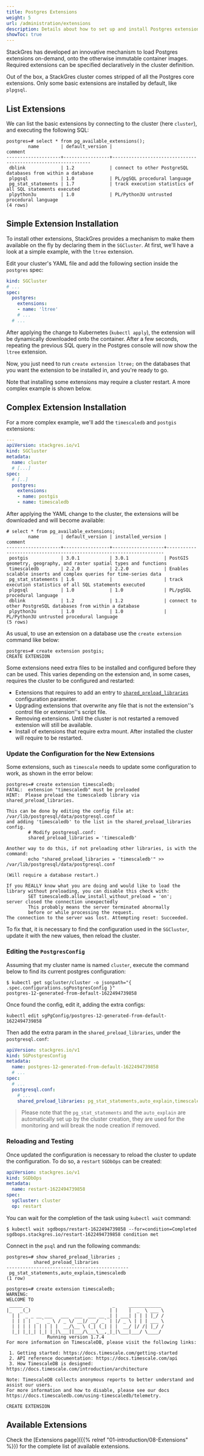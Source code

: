 ```yaml
---
title: Postgres Extensions
weight: 5
url: /administration/extensions
description: Details about how to set up and install Postgres extensions.
showToc: true
---
```


StackGres has developed an innovative mechanism to load Postgres extensions on-demand, onto the otherwise immutable container images.
Required extensions can be specified declaratively in the cluster definition.

Out of the box, a StackGres cluster comes stripped of all the Postgres core extensions.
Only some basic extensions are installed by default, like `plpgsql`.

## List Extensions

We can list the basic extensions by connecting to the cluster (here `cluster`), and executing the following SQL:

<!-- TODO see if it's still up-to-date -->

```
postgres=# select * from pg_available_extensions();
        name        | default_version |                           comment                            
--------------------+-----------------+--------------------------------------------------------------
 dblink             | 1.2             | connect to other PostgreSQL databases from within a database
 plpgsql            | 1.0             | PL/pgSQL procedural language
 pg_stat_statements | 1.7             | track execution statistics of all SQL statements executed
 plpython3u         | 1.0             | PL/Python3U untrusted procedural language
(4 rows)
```

## Simple Extension Installation

To install other extensions, StackGres provides a mechanism to make them available on the fly by declaring them in the `SGCluster`.
At first, we'll have a look at a simple example, with the `ltree` extension.

Edit your cluster's YAML file and add the following section inside the `postgres` spec:

```yaml
kind: SGCluster
# ...
spec:
  postgres:
    extensions:
    - name: 'ltree'
    # ...
  # ...
```

After applying the change to Kubernetes (`kubectl apply`), the extension will be dynamically downloaded onto the container.
After a few seconds, repeating the previous SQL query in the Postgres console will now show the `ltree` extension.

Now, you just need to run `create extension ltree;` on the databases that you want the extension to be installed in, and you're ready to go.

Note that installing some extensions may require a cluster restart.
A more complex example is shown below.


## Complex Extension Installation

For a more complex example, we'll add the `timescaledb` and `postgis` extensions:

```yaml
---
apiVersion: stackgres.io/v1
kind: SGCluster
metadata:
  name: cluster
  # [...]
spec:
  # [..]
  postgres:
    extensions:
    - name: postgis
    - name: timescaledb
```

After applying the YAML change to the cluster, the extensions will be downloaded and will become available:

```
# select * from pg_available_extensions;
        name        | default_version | installed_version |                               comment                               
--------------------+-----------------+-------------------+---------------------------------------------------------------------
 postgis            | 3.0.1           | 3.0.1             | PostGIS geometry, geography, and raster spatial types and functions
 timescaledb        | 2.2.0           | 2.2.0             | Enables scalable inserts and complex queries for time-series data
 pg_stat_statements | 1.6             |                   | track execution statistics of all SQL statements executed
 plpgsql            | 1.0             | 1.0               | PL/pgSQL procedural language
 dblink             | 1.2             | 1.2               | connect to other PostgreSQL databases from within a database
 plpython3u         | 1.0             | 1.0               | PL/Python3U untrusted procedural language
(5 rows)
```

As usual, to use an extension on a database use the `create extension` command like below:

```
postgres=# create extension postgis;
CREATE EXTENSION
```

Some extensions need extra files to be installed and configured before they can be used.
This varies depending on the extension and, in some cases, requires the cluster to be configured and restarted:

* Extensions that requires to add an entry to [`shared_preload_libraries`](https://postgresqlco.nf/en/doc/param/shared_preload_libraries/) configuration parameter.
* Upgrading extensions that overwrite any file that is not the extension''s control file or extension''s script file.
* Removing extensions. Until the cluster is not restarted a removed extension will still be available.
* Install of extensions that require extra mount. After installed the cluster will require to be restarted.

### Update the Configuration for the New Extensions

Some extensions, such as `timescale` needs to update some configuration to work, as shown in the error below:

```
postgres=# create extension timescaledb;
FATAL:  extension "timescaledb" must be preloaded
HINT:  Please preload the timescaledb library via shared_preload_libraries.

This can be done by editing the config file at: /var/lib/postgresql/data/postgresql.conf
and adding 'timescaledb' to the list in the shared_preload_libraries config.
        # Modify postgresql.conf:
        shared_preload_libraries = 'timescaledb'

Another way to do this, if not preloading other libraries, is with the command:
        echo "shared_preload_libraries = 'timescaledb'" >> /var/lib/postgresql/data/postgresql.conf 

(Will require a database restart.)

If you REALLY know what you are doing and would like to load the library without preloading, you can disable this check with: 
        SET timescaledb.allow_install_without_preload = 'on';
server closed the connection unexpectedly
        This probably means the server terminated abnormally
        before or while processing the request.
The connection to the server was lost. Attempting reset: Succeeded.
```

To fix that, it is necessary to find the configuration used in the `SGCluster`, update it with the new values, then reload the cluster.

### Editing the `PostgresConfig`

Assuming that my cluster name is named `cluster`, execute the command below to find its current postgres configuration:

```
$ kubectl get sgcluster/cluster -o jsonpath="{ .spec.configurations.sgPostgresConfig }"
postgres-12-generated-from-default-1622494739858
```

Once found the config, edit it, adding the extra configs:

```
kubectl edit sgPgConfig/postgres-12-generated-from-default-1622494739858
```

Then add the extra param in the `shared_preload_libraries`, under the `postgresql.conf`:

```yaml
apiVersion: stackgres.io/v1
kind: SGPostgresConfig
metadata:
  name: postgres-12-generated-from-default-1622494739858
  # ...
spec:
  # ...
  postgresql.conf:
    # ...
    shared_preload_libraries: pg_stat_statements,auto_explain,timescaledb
```

> Please note that the `pg_stat_statements` and the `auto_explain` are automatically set up by the
>  cluster creation, they are used for the monitoring and will break the node creation if removed.


### Reloading and Testing

Once updated the configuration is necessary to reload the cluster to update the configuration. To 
 do so, a `restart` `SGDbOps` can be created:

```yaml
apiVersion: stackgres.io/v1
kind: SGDbOps
metadata:
  name: restart-1622494739858
spec:
  sgCluster: cluster
  op: restart
```

You can wait for the completion of the task using `kubectl wait` command:

```
$ kubectl wait sgdbops/restart-1622494739858 --for=condition=Completed 
sgdbops.stackgres.io/restart-1622494739858 condition met
```

Connect in the `psql` and run the following commands:

```
postgres=# show shared_preload_libraries ;
          shared_preload_libraries           
---------------------------------------------
 pg_stat_statements,auto_explain,timescaledb
(1 row)

postgres=# create extension timescaledb;
WARNING:  
WELCOME TO
 _____ _                               _     ____________  
|_   _(_)                             | |    |  _  \ ___ \ 
  | |  _ _ __ ___   ___  ___  ___ __ _| | ___| | | | |_/ / 
  | | | |  _ ` _ \ / _ \/ __|/ __/ _` | |/ _ \ | | | ___ \ 
  | | | | | | | | |  __/\__ \ (_| (_| | |  __/ |/ /| |_/ /
  |_| |_|_| |_| |_|\___||___/\___\__,_|_|\___|___/ \____/
               Running version 1.7.4
For more information on TimescaleDB, please visit the following links:

 1. Getting started: https://docs.timescale.com/getting-started
 2. API reference documentation: https://docs.timescale.com/api
 3. How TimescaleDB is designed: https://docs.timescale.com/introduction/architecture

Note: TimescaleDB collects anonymous reports to better understand and assist our users.
For more information and how to disable, please see our docs https://docs.timescaledb.com/using-timescaledb/telemetry.

CREATE EXTENSION
```

## Available Extensions

Check the [Extensions page]({{% relref "01-introduction/08-Extensions" %}}) for the complete list of available extensions.

